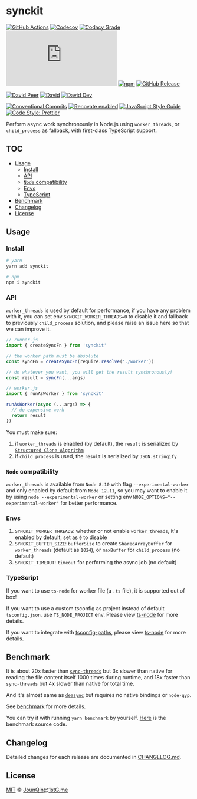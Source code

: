 # synckit

[![GitHub Actions](https://github.com/rx-ts/synckit/workflows/CI/badge.svg)](https://github.com/rx-ts/synckit/actions/workflows/ci.yml)
[![Codecov](https://img.shields.io/codecov/c/github/rx-ts/synckit.svg)](https://codecov.io/gh/rx-ts/synckit)
[![Codacy Grade](https://img.shields.io/codacy/grade/3eaf9a96ad12491493b712a6a99028c5)](https://www.codacy.com/gh/rx-ts/synckit)
[![type-coverage](https://img.shields.io/badge/dynamic/json.svg?label=type-coverage&prefix=%E2%89%A5&suffix=%&query=$.typeCoverage.atLeast&uri=https%3A%2F%2Fraw.githubusercontent.com%2Frx-ts%2Fsynckit%2Fmain%2Fpackage.json)](https://github.com/plantain-00/type-coverage)
[![npm](https://img.shields.io/npm/v/synckit.svg)](https://www.npmjs.com/package/synckit)
[![GitHub Release](https://img.shields.io/github/release/rx-ts/synckit)](https://github.com/rx-ts/synckit/releases)

[![David Peer](https://img.shields.io/david/peer/rx-ts/synckit.svg)](https://david-dm.org/rx-ts/synckit?type=peer)
[![David](https://img.shields.io/david/rx-ts/synckit.svg)](https://david-dm.org/rx-ts/synckit)
[![David Dev](https://img.shields.io/david/dev/rx-ts/synckit.svg)](https://david-dm.org/rx-ts/synckit?type=dev)

[![Conventional Commits](https://img.shields.io/badge/conventional%20commits-1.0.0-yellow.svg)](https://conventionalcommits.org)
[![Renovate enabled](https://img.shields.io/badge/renovate-enabled-brightgreen.svg)](https://renovatebot.com)
[![JavaScript Style Guide](https://img.shields.io/badge/code_style-standard-brightgreen.svg)](https://standardjs.com)
[![Code Style: Prettier](https://img.shields.io/badge/code_style-prettier-ff69b4.svg)](https://github.com/prettier/prettier)

Perform async work synchronously in Node.js using `worker_threads`, or `child_process` as fallback, with first-class TypeScript support.

## TOC <!-- omit in toc -->

- [Usage](#usage)
  - [Install](#install)
  - [API](#api)
  - [`Node` compatibility](#node-compatibility)
  - [Envs](#envs)
  - [TypeScript](#typescript)
- [Benchmark](#benchmark)
- [Changelog](#changelog)
- [License](#license)

## Usage

### Install

```sh
# yarn
yarn add synckit

# npm
npm i synckit
```

### API

`worker_threads` is used by default for performance, if you have any problem with it, you can set env `SYNCKIT_WORKER_THREADS=0` to disable it and fallback to previously `child_process` solution, and please raise an issue here so that we can improve it.

```js
// runner.js
import { createSyncFn } from 'synckit'

// the worker path must be absolute
const syncFn = createSyncFn(require.resolve('./worker'))

// do whatever you want, you will get the result synchronously!
const result = syncFn(...args)
```

```js
// worker.js
import { runAsWorker } from 'synckit'

runAsWorker(async (...args) => {
  // do expensive work
  return result
})
```

You must make sure:

1. if `worker_threads` is enabled (by default), the `result` is serialized by [`Structured Clone Algorithm`](https://developer.mozilla.org/en-US/docs/Web/API/Web_Workers_API/Structured_clone_algorithm)
2. if `child_process` is used, the `result` is serialized by `JSON.stringify`

### `Node` compatibility

`worker_threads` is available from `Node 8.10` with flag `--experimental-worker` and only enabled by default from `Node 12.11`, so you may want to enable it by using `node --experimental-worker` or setting env `NODE_OPTIONS="--experimental-worker"` for better performance.

### Envs

1. `SYNCKIT_WORKER_THREADS`: whether or not enable `worker_threads`, it's enabled by default, set as `0` to disable
2. `SYNCKIT_BUFFER_SIZE`: `bufferSize` to create `SharedArrayBuffer` for `worker_threads` (default as `1024`), or `maxBuffer` for `child_process` (no default)
3. `SYNCKIT_TIMEOUT`: `timeout` for performing the async job (no default)

### TypeScript

If you want to use `ts-node` for worker file (a `.ts` file), it is supported out of box!

If you want to use a custom tsconfig as project instead of default `tsconfig.json`, use `TS_NODE_PROJECT` env. Please view [ts-node](https://github.com/TypeStrong/ts-node#tsconfig) for more details.

If you want to integrate with [tsconfig-paths](https://www.npmjs.com/package/tsconfig-paths), please view [ts-node](https://github.com/TypeStrong/ts-node#paths-and-baseurl) for more details.

## Benchmark

It is about 20x faster than [`sync-threads`](https://github.com/lambci/sync-threads) but 3x slower than native for reading the file content itself 1000 times during runtime, and 18x faster than `sync-threads` but 4x slower than native for total time.

And it's almost same as [`deasync`](https://github.com/abbr/deasync) but requires no native bindings or `node-gyp`.

See [benchmark](./benchmarks/benchmark.txt) for more details.

You can try it with running `yarn benchmark` by yourself. [Here](./benchmarks/benchmark.js) is the benchmark source code.

## Changelog

Detailed changes for each release are documented in [CHANGELOG.md](./CHANGELOG.md).

## License

[MIT][] © [JounQin][]@[1stG.me][]

[1stg.me]: https://www.1stg.me
[jounqin]: https://GitHub.com/JounQin
[mit]: http://opensource.org/licenses/MIT
